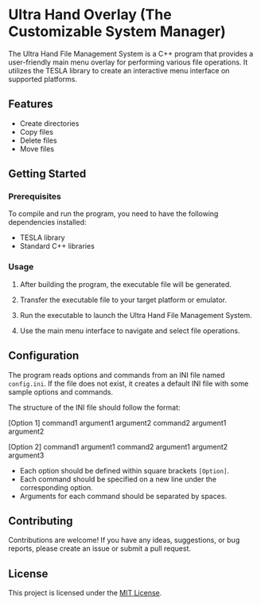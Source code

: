 # Ultra Hand Overlay (The Customizable System Manager)

The Ultra Hand File Management System is a C++ program that provides a user-friendly main menu overlay for performing various file operations. It utilizes the TESLA library to create an interactive menu interface on supported platforms.

## Features

- Create directories
- Copy files
- Delete files
- Move files

## Getting Started

### Prerequisites

To compile and run the program, you need to have the following dependencies installed:

- TESLA library
- Standard C++ libraries


### Usage

1. After building the program, the executable file will be generated.

2. Transfer the executable file to your target platform or emulator.

3. Run the executable to launch the Ultra Hand File Management System.

4. Use the main menu interface to navigate and select file operations.

## Configuration

The program reads options and commands from an INI file named `config.ini`. If the file does not exist, it creates a default INI file with some sample options and commands.

The structure of the INI file should follow the format:

[Option 1]
command1 argument1 argument2
command2 argument1 argument2

[Option 2]
command1 argument1
command2 argument1 argument2 argument3


- Each option should be defined within square brackets `[Option]`.
- Each command should be specified on a new line under the corresponding option.
- Arguments for each command should be separated by spaces.

## Contributing

Contributions are welcome! If you have any ideas, suggestions, or bug reports, please create an issue or submit a pull request.

## License

This project is licensed under the [MIT License](LICENSE).

